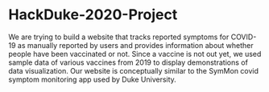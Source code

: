 # HackDuke-2020-Project

We are trying to build a website that tracks reported symptoms for COVID-19 as manually reported by users and provides information about whether people have been vaccinated or not. Since a vaccine is not out yet, we used sample data of various vaccines from 2019 to display demonstrations of data visualization. Our website is conceptually similar to the SymMon covid symptom monitoring app used by Duke University. 